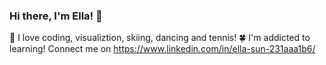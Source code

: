 ### Hi there, I'm Ella! 👋
🐧 I love coding, visualiztion, skiing, dancing and tennis!
🍀 I'm addicted to learning!
Connect me on https://www.linkedin.com/in/ella-sun-231aaa1b6/
